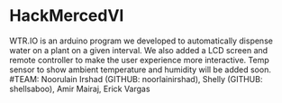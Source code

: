 # HackMercedVI
WTR.IO is an arduino program we developed to automatically dispense water on a plant on a given interval. We also added a LCD screen and remote controller to make the user experience more interactive. Temp sensor to show ambient temperature and humidity will be added soon.
#TEAM:
Noorulain Irshad (GITHUB: noorlainirshad),
Shelly (GITHUB: shellsaboo),
Amir Mairaj,
Erick Vargas
